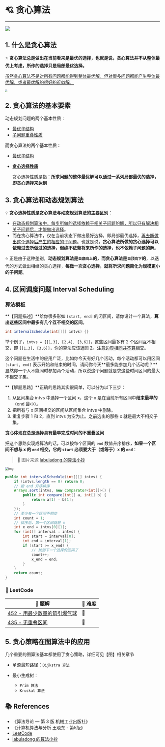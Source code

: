 # 💘 贪心算法

---

![](https://gitee.com/veal98/images/raw/master/img/20201201223848.png)

## 1. 什么是贪心算法

⭐ **贪心算法总是做出在当前看来是最优的选择，也就是说，贪心算法并不从整体最优上考虑，所作的选择只是局部最优选择。**

<u>虽然贪心算法不是对所有问题都能得到整体最优解，但对很多问题都能产生整体最优解，或者最优解的很好的近似解。</u>

<img src="https://gitee.com/veal98/images/raw/master/img/20201105204101.png" style="zoom: 43%;" />

## 2. 贪心算法的基本要素

动态规划问题的两个基本性质：

- <u>最优子结构</u>
- <u>子问题重叠性质</u>

而贪心算法的两个基本性质：

- <u>最优子结构</u>

- <u>**贪心选择性质**</u>

  贪心选择性质是指：**所求问题的整体最优解可以通过一系列局部最优的选择，即贪心选择来达到**

## 3. 贪心算法和动态规划算法

💡 **贪心选择性质是贪心算法与动态规划算法的主要区别**：

- <u>在动态规划算法中，每步所做的选择依赖于相关子问题的解，所以只有解决相关子问题后，才能做出选择</u>。
- 而在贪心算法中，仅在当前状态下做出最好选择，即局部最优选择，<u>再去解做出这个选择后产生的相应的子问题</u>。也就是说，**贪心算法所做的贪心选择可以依赖过去所做过的选择，但绝不依赖将来所作的选择，也不依赖子问题的解**。

⭐ 正是由于这种差别，**动态规划算法是`自底向上`的，而贪心算法是`自顶向下`的**，以迭代的方式做出相继的贪心选择，**每做一次贪心选择，就将所求问题简化为规模更小的子问题**。

## 4. 区间调度问题 Interval Scheduling

### 算法模板

**【问题描述】**给你很多形如 `[start, end]` 的闭区间，请你设计一个算法，**算出这些区间中最多有几个互不相交的区间**。

```java
int intervalSchedule(int[][] intvs) {}
```

举个例子，`intvs = [[1,3], [2,4], [3,6]]`，这些区间最多有 2 个区间互不相交，即 `[[1,3], [3,6]]`，你的算法应该返回 2。<u>注意边界相同并不算相交</u>。

这个问题在生活中的应用广泛，比如你今天有好几个活动，每个活动都可以用区间 `[start, end]` 表示开始和结束的时间，请问你今天**最多能参加几个活动呢？**显然你一个人不能同时参加两个活动，所以说这个问题就是求这些时间区间的最大不相交子集。

**【解题思路】**正确的思路其实很简单，可以分为以下三步：

1. 从区间集合 intvs 中选择一个区间 x，这个 x 是在当前所有区间中**结束最早的**（end 最小）。
2. 把所有与 x 区间相交的区间从区间集合 intvs 中删除。
3. 重复步骤 1 和 2，直到 intvs 为空为止。之前选出的那些 x 就是最大不相交子集。

**贪心体现在总是选择具有最早完成时间的不重叠区间**

把这个思路实现成算法的话，可以按每个区间的 `end` 数值升序排序，**如果一个区间不想与 x 的 `end` 相交，它的 `start` 必须要大于（或等于）x 的 `end`**：

> 🔗 图片来源 [labuladong 的算法小抄](https://labuladong.gitbook.io/algo/dong-tai-gui-hua-xi-lie/bei-bao-wen-ti)

<img src="https://gblobscdn.gitbook.com/assets%2F-LrtQOWSnDdXhp3kYN4k%2Fsync%2Fbf81a44c86591ed31b8105c92898bb7f016a9b02.gif?alt=media" alt="img" style="zoom: 67%;" />

```java
public int intervalSchedule(int[][] intvs) {
    if (intvs.length == 0) return 0;
    // 按 end 升序排序
    Arrays.sort(intvs, new Comparator<int[]>() {
        public int compare(int[] a, int[] b) {
            return a[1] - b[1];
        }
    });
    // 至少有一个区间不相交
    int count = 1;
    // 排序后，第一个区间就是 x
    int x_end = intvs[0][1];
    for (int[] interval : intvs) {
        int start = interval[0];
        int end = interval[1];
        if (start >= x_end) {
            // 找到下一个选择的区间了
            count++;
            x_end = end;
        }
    }
    return count;
}
```

### 📜 LeetCode

| 🎯 题解                                                       | 🎲 难度 |
| ------------------------------------------------------------ | ------ |
| [452 - 用最少数量的箭引爆气球](计算机基础/算法/LeetCode/贪心算法/452-用最少数量的箭引爆气球.md) | 👻      |
| [435 - 无重叠区间](计算机基础/算法/LeetCode/贪心算法/435-无重叠区间.md) | 👻      |

## 5. 贪心策略在图算法中的应用

几个重要的图算法基本都使用了贪心策略，详细可见【图】相关章节

- 单源最短路径：`Dijkstra 算法`

- 最小生成树：
  - `Prim 算法`
  - `Kruskal 算法`

## 📚 References

- 《算法导论 — 第 3 版 机械工业出版社》
- 《计算机算法与分析 王晓东 - 第5版》
- [LeetCode](https://leetcode-cn.com/problemset/algorithms/)
- [labuladong 的算法小抄](https://labuladong.gitbook.io/algo/dong-tai-gui-hua-xi-lie/bei-bao-wen-ti)
